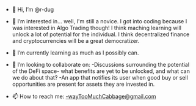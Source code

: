- 👋 Hi, I’m @r-dug

- 👀 I’m interested in... well, I'm still a novice. I got into coding because I was interested in Algo Trading though!
  I think maching learning will unlock a lot of potential for the individual. I think decentralized finance and cryptocurrencies will be a great democratizer.

- 🌱 I’m currently learning as much as I possibly can. 

- 💞️ I’m looking to collaborate on:
  -Discussions surrounding the potential of the DeFi space- what benefits are yet to be unlocked, and what can we do about that?
  -An app that notifies its user when good buy or sell opportunities are present for assets they are invested in.

- 📫 How to reach me:
  -wayTooMuchCabbage@gmail.com

